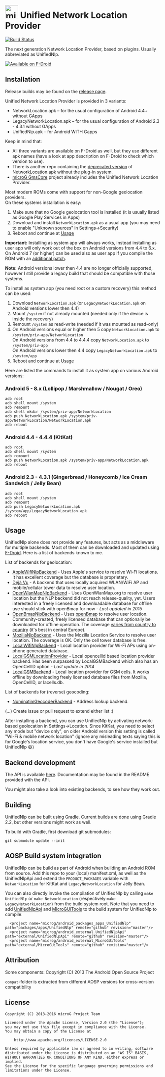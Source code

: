 <img src="http://i.imgur.com/hXY4lcC.png" height="42px" alt="microG" /> Unified Network Location Provider
==========
[![Build Status](https://travis-ci.org/microg/android_packages_apps_UnifiedNlp.svg?branch=master)](https://travis-ci.org/microg/android_packages_apps_UnifiedNlp)

The next generation Network Location Provider, based on plugins. Usually abbreviated as UnifiedNlp.

[![Available on F-Droid](https://f-droid.org/wiki/images/c/c4/F-Droid-button_available-on.png)](https://f-droid.org/repository/browse/?fdid=com.google.android.gms)

Installation
------------
Release builds may be found on the [release page](https://github.com/microg/android_packages_apps_UnifiedNlp/releases).

Unified Network Location Provider is provided in 3 variants:
* NetworkLocation.apk – for the usual configuration of Android 4.4+ without GApps
* LegacyNetworkLocation.apk – for the usual configuration of Android 2.3 - 4.3.1 without GApps
* UnifiedNlp.apk – for Android WITH Gapps

Keep in mind that:
* All three variants are available on F-Droid as well, but they use different apk names (have a look at app description on F-Droid to check which version to use).
* There is another repo containing the [deprecated version](https://github.com/microg/NetworkLocation) of NetworkLocation.apk without the plug-in system.
* [microG GmsCore](https://github.com/microg/android_packages_apps_GmsCore/wiki) project already includes the Unified Network Location Provider.

Most modern ROMs come with support for non-Google geolocation providers.  
On these systems installation is easy:

1. Make sure that no Google geolocation tool is installed (it is usually listed as Google Play Services in Apps)
2. Download and install `NetworkLocation.apk` as a usual app (you may need to enable "Unknown sources" in Settings->Security)
3. Reboot and continue at [Usage](#usage)

**Important:** Installing as system app will always works, instead installing as user app will only work out of the box on Android versions from 4.4 to 6.x.  
On Android 7 (or higher) can be used also as user app if you compile the ROM with an [additional patch](https://github.com/microg/android_packages_apps_UnifiedNlp/blob/master/patches/android_frameworks_base-N.patch).

**Note:** Android versions lower then 4.4 are no longer officially supported, however I still provide a legacy build that should be compatible with those systems.

To install as system app (you need root or a custom recovery) this method can be used:

1. Download `NetworkLocation.apk` (or `LegacyNetworkLocation.apk` on Android versions lower then 4.4)
2. Mount `/system` if not already mounted (needed only if the device is inside the recovery)
3. Remount `/system` as read-write (needed if it was mounted as read-only)
4. On Android versions equal or higher then 5 copy `NetworkLocation.apk` to `/system/priv-app/NetworkLocation`  
   On Android versions from 4.4 to 4.4.4 copy `NetworkLocation.apk` to `/system/priv-app`  
   On Android versions lower then 4.4 copy `LegacyNetworkLocation.apk` to `/system/app`
5. Reboot and continue at [Usage](#usage)

Here are listed the commands to install it as system app on various Android versions:

### Android 5 - 8.x (Lollipop / Marshmallow / Nougat / Oreo)
```shell
adb root
adb shell mount /system
adb remount
adb shell mkdir /system/priv-app/NetworkLocation
adb push NetworkLocation.apk /system/priv-app/NetworkLocation/NetworkLocation.apk
adb reboot
```

### Android 4.4 - 4.4.4 (KitKat)
```shell
adb root
adb shell mount /system
adb remount
adb push NetworkLocation.apk /system/priv-app/NetworkLocation.apk
adb reboot
```

### Android 2.3 - 4.3.1 (Gingerbread / Honeycomb / Ice Cream Sandwich / Jelly Bean)
```shell
adb root
adb shell mount /system
adb remount
adb push LegacyNetworkLocation.apk /system/app/LegacyNetworkLocation.apk
adb reboot
```


Usage
-----
UnifiedNlp alone does not provide any features, but acts as a middleware for multiple backends. Most of them can be downloaded and updated using [F-Droid](https://f-droid.org).
Here is a list of backends known to me.

List of backends for geolocation:
* [AppleWifiNlpBackend](https://github.com/microg/AppleWifiNlpBackend) - Uses Apple's service to resolve Wi-Fi locations. It has excellent coverage but the database is proprietary.
* [Déjà Vu](https://github.com/n76/DejaVu) - A backend that uses locally acquired WLAN/WiFi AP and mobile/cellular tower data to resolve user location.
* [OpenWlanMapNlpBackend](https://github.com/microg/OpenWlanMapNlpBackend) - Uses OpenWlanMap.org to resolve user location but the NLP backend did not reach release-quality, yet. Users interested in a freely licensed and downloadable database for offline use should stick with openBmap for now - *Last updated in 2015*
* [OpenBmapNlpBackend](https://github.com/wish7code/org.openbmap.unifiedNlpProvider) - Uses [openBmap](https://radiocells.org/) to resolve user location. Community-created, freely licensed database that can optionally be downloaded for offline operation. The coverage [varies from country to country](https://radiocells.org/stats/countries) (it's best in central Europe).
* [MozillaNlpBackend](https://github.com/microg/IchnaeaNlpBackend) - Uses the Mozilla Location Service to resolve user location. The coverage is OK. Only the cell tower database is free.
* [LocalWifiNlpBackend](https://github.com/n76/wifi_backend) - Local location provider for Wi-Fi APs using on-phone generated database.
* [LocalGSMLocationProvider](https://github.com/rtreffer/LocalGSMLocationProvider) - Local opencellid based location provider backend. Has been surpassed by LocalGSMBackend which also has an OpenCellID option - *Last update in 2014*
* [LocalGSMBackend](https://github.com/n76/Local-GSM-Backend) - Local location provider for GSM cells. It works offline by downloading freely licensed database files from Mozilla, OpenCellID, or lacells.db.

List of backends for (reverse) geocoding:
* [NominatimGeocoderBackend](https://github.com/microg/NominatimGeocoderService) - Address lookup backend.

(...) Create issue or pull request to extend either list :)

After installing a backend, you can use UnifiedNlp by activating network-based geolocation in Settings->Location. 
Since KitKat, you need to select any mode but "device only", on older Android version this setting is called "Wi-Fi & mobile network location" 
(ignore any misleading texts saying this is for Google's location service, you don't have Google's service installed but UnifiedNlp :smile:) 

Backend development
-------------------
The API is available [here](https://github.com/microg/android_external_UnifiedNlpApi). Documentation may be found in the README provided with the API.

You might also take a look into existing backends, to see how they work out.

Building
--------
UnifiedNlp can be built using Gradle. Current builds are done using Gradle 2.2, but other versions might work as well.

To build with Gradle, first download git submodules:

	git submodule update --init

AOSP Build system integration
-----------------------------
UnifiedNlp can be build as part of Android when building an Android ROM from source.
Add this repo to your (local) manifest.xml, as well as the UnifiedNlpApi and extend the `PRODUCT_PACKAGES` variable with `NetworkLocation` for KitKat and `LegacyNetworkLocation` for Jelly Bean.

You can also directly invoke the compilation of UnifiedNlp by calling `make UnifiedNlp` or `make NetworkLocation` (respectively `make LegacyNetworkLocation`) from the build system root.
Note that you need to add [UnifiedNlpApi](https://github.com/microg/android_external_UnifiedNlpApi) and [MicroGUiTools](https://github.com/microg/android_external_MicroGUiTools) to the build system for UnifiedNlp to compile:
```
  <project name="microg/android_packages_apps_UnifiedNlp" path="packages/apps/UnifiedNlp" remote="github" revision="master"/>
  <project name="microg/android_external_UnifiedNlpApi" path="external/UnifiedNlpApi" remote="github" revision="master"/>
  <project name="microg/android_external_MicroGUiTools" path="external/MicroGUiTools" remote="github" revision="master"/>
```

Attribution
-----------
Some components: Copyright (C) 2013 The Android Open Source Project

`compat`-folder is extracted from different AOSP versions for cross-version compatibility

License
-------
    Copyright (C) 2013-2016 microG Project Team

    Licensed under the Apache License, Version 2.0 (the "License");
    you may not use this file except in compliance with the License.
    You may obtain a copy of the License at

        http://www.apache.org/licenses/LICENSE-2.0

    Unless required by applicable law or agreed to in writing, software
    distributed under the License is distributed on an "AS IS" BASIS,
    WITHOUT WARRANTIES OR CONDITIONS OF ANY KIND, either express or implied.
    See the License for the specific language governing permissions and
    limitations under the License.
